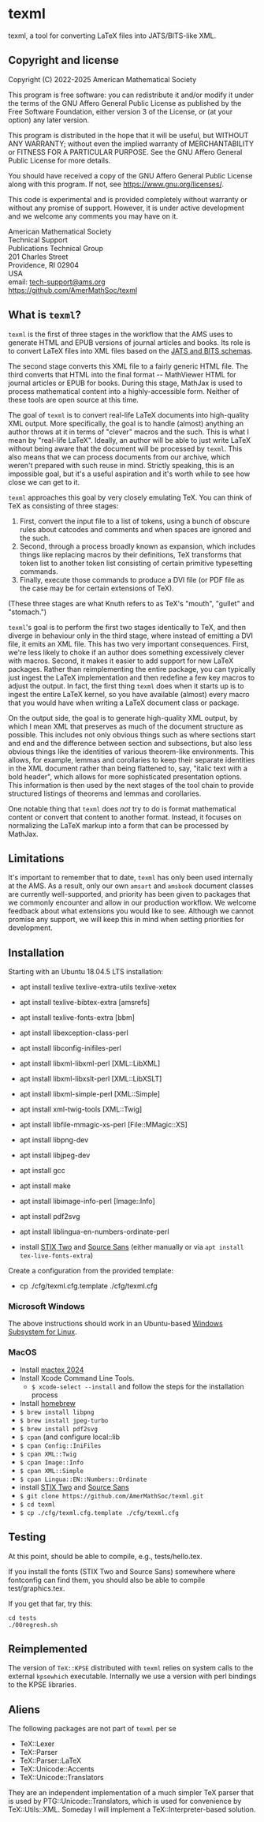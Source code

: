 # texml

texml, a tool for converting LaTeX files into JATS/BITS-like XML.

## Copyright and license

Copyright (C) 2022-2025 American Mathematical Society

This program is free software: you can redistribute it and/or modify
it under the terms of the GNU Affero General Public License as published by
the Free Software Foundation, either version 3 of the License, or
(at your option) any later version.

This program is distributed in the hope that it will be useful,
but WITHOUT ANY WARRANTY; without even the implied warranty of
MERCHANTABILITY or FITNESS FOR A PARTICULAR PURPOSE.  See the
GNU Affero General Public License for more details.

You should have received a copy of the GNU Affero General Public License
along with this program.  If not, see <https://www.gnu.org/licenses/>.

This code is experimental and is provided completely without warranty
or without any promise of support.  However, it is under active
development and we welcome any comments you may have on it.

American Mathematical Society\
Technical Support\
Publications Technical Group\
201 Charles Street\
Providence, RI 02904\
USA\
email: tech-support@ams.org\
https://github.com/AmerMathSoc/texml

## What is `texml`?

`texml` is the first of three stages in the workflow that the AMS uses
to generate HTML and EPUB versions of journal articles and books.  Its
role is to convert LaTeX files into XML files based on the [JATS and
BITS schemas](https://jats.nlm.nih.gov/).

The second stage converts this XML file to a fairly generic HTML file.
The third converts that HTML into the final format -- MathViewer HTML
for journal articles or EPUB for books.  During this stage, MathJax is
used to process mathematical content into a highly-accessible form.
Neither of these tools are open source at this time.

The goal of `texml` is to convert real-life LaTeX documents into
high-quality XML output.  More specifically, the goal is to handle
(almost) anything an author throws at it in terms of "clever" macros
and the such.  This is what I mean by "real-life LaTeX".  Ideally, an
author will be able to just write LaTeX without being aware that the
document will be processed by `texml`.  This also means that we can
process documents from our archive, which weren't prepared with such
reuse in mind.  Strictly speaking, this is an impossible goal, but
it's a useful aspiration and it's worth while to see how close we can
get to it.

`texml` approaches this goal by very closely emulating TeX.  You can
think of TeX as consisting of three stages:

1. First, convert the input file to a list of tokens, using a bunch of obscure rules about catcodes and comments and when spaces are ignored and the such.
1. Second, through a process broadly known as expansion, which includes things like replacing macros by their definitions, TeX transforms that token list to another token list consisting of certain primitive typesetting commands.
1. Finally, execute those commands to produce a DVI file (or PDF file as the case may be for certain extensions of TeX).

(These three stages are what Knuth refers to as TeX's "mouth",
"gullet" and "stomach.")

`texml`'s goal is to perform the first two stages identically to TeX,
and then diverge in behaviour only in the third stage, where instead
of emitting a DVI file, it emits an XML file.  This has two very
important consequences.  First, we're less likely to choke if an
author does something excessively clever with macros.  Second, it
makes it easier to add support for new LaTeX packages.  Rather than
reimplementing the entire package, you can typically just ingest the
LaTeX implementation and then redefine a few key macros to adjust the
output.  In fact, the first thing `texml` does when it starts up is to
ingest the entire LaTeX kernel, so you have available (almost) every
macro that you would have when writing a LaTeX document class or
package.

On the output side, the goal is to generate high-quality XML output,
by which I mean XML that preserves as much of the document structure
as possible.  This includes not only obvious things such as where
sections start and end and the difference between section and
subsections, but also less obvious things like the identities of
various theorem-like environments.  This allows, for example, lemmas
and corollaries to keep their separate identities in the XML document
rather than being flattened to, say, "italic text with a bold header",
which allows for more sophisticated presentation options.  This
information is then used by the next stages of the tool chain to
provide structured listings of theorems and lemmas and corollaries.

One notable thing that `texml` does *not* try to do is format
mathematical content or convert that content to another format.
Instead, it focuses on normalizing the LaTeX markup into a form that
can be processed by MathJax.

## Limitations

It's important to remember that to date, `texml` has only been used
internally at the AMS.  As a result, only our own `amsart` and
`amsbook` document classes are currently well-supported, and priority
has been given to packages that we commonly encounter and allow in our
production workflow.  We welcome feedback about what extensions you
would like to see.  Although we cannot promise any support, we will
keep this in mind when setting priorities for development.

## Installation

Starting with an Ubuntu 18.04.5 LTS installation:

* apt install texlive texlive-extra-utils texlive-xetex

* apt install texlive-bibtex-extra [amsrefs]
 
* apt install texlive-fonts-extra [bbm]

* apt install libexception-class-perl

* apt install libconfig-inifiles-perl

* apt install libxml-libxml-perl [XML::LibXML]

* apt install libxml-libxslt-perl [XML::LibXSLT]

* apt install libxml-simple-perl [XML::Simple]

* apt install xml-twig-tools [XML::Twig]

* apt install libfile-mmagic-xs-perl [File::MMagic::XS]

* apt install libpng-dev

* apt install libjpeg-dev

* apt install gcc

* apt install make

* apt install libimage-info-perl [Image::Info]

* apt install pdf2svg

* apt install liblingua-en-numbers-ordinate-perl

* install [STIX Two](https://github.com/stipub/stixfonts/) and [Source Sans](https://github.com/adobe-fonts/source-sans) (either manually or via `apt install tex-live-fonts-extra`)

Create a configuration from the provided template:

* cp ./cfg/texml.cfg.template ./cfg/texml.cfg

### Microsoft Windows 

The above instructions should work in an Ubuntu-based [Windows Subsystem for Linux](https://en.wikipedia.org/wiki/Windows_Subsystem_for_Linux).

### MacOS

- Install [mactex 2024](https://www.tug.org/mactex/mactex-download.html)
- Install Xcode Command Line Tools. 
  - `$ xcode-select --install` and follow the steps for the installation process
- Install [homebrew](https://brew.sh/)
- `$ brew install libpng`
- `$ brew install jpeg-turbo`
- `$ brew install pdf2svg`
- `$ cpan`  (and configure local::lib
- `$ cpan Config::IniFiles`
- `$ cpan XML::Twig`
- `$ cpan Image::Info`
- `$ cpan XML::Simple`
- `$ cpan Lingua::EN::Numbers::Ordinate`
- install [STIX Two](https://github.com/stipub/stixfonts/) and [Source Sans](https://github.com/adobe-fonts/source-sans)
- `$ git clone https://github.com/AmerMathSoc/texml.git`
- `$ cd texml`
- `$ cp ./cfg/texml.cfg.template ./cfg/texml.cfg`

## Testing

At this point, should be able to compile, e.g., tests/hello.tex.

If you install the fonts (STIX Two and Source Sans) somewhere where fontconfig 
can find them, you should also be able to compile test/graphics.tex.

If you get that far, try this:

    cd tests
    ./00regresh.sh

## Reimplemented

The version of `TeX::KPSE` distributed with `texml` relies on system
calls to the external `kpsewhich` executable.  Internally we use a
version with perl bindings to the KPSE libraries.

## Aliens

The following packages are not part of `texml` per se

* TeX::Lexer
* TeX::Parser
* TeX::Parser::LaTeX
* TeX::Unicode::Accents
* TeX::Unicode::Translators

They are an independent implementation of a much simpler TeX parser
that is used by PTG::Unicode::Translators, which is used for
convenience by TeX::Utils::XML.  Someday I will implement a
TeX::Interpreter-based solution.
